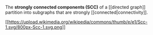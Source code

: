 The **strongly connected components (SCC)** of a [[directed graph]] partition into subgraphs that are strongly [[connected|connectivity]].

[[https://upload.wikimedia.org/wikipedia/commons/thumb/e/e1/Scc-1.svg/800px-Scc-1.svg.png]]